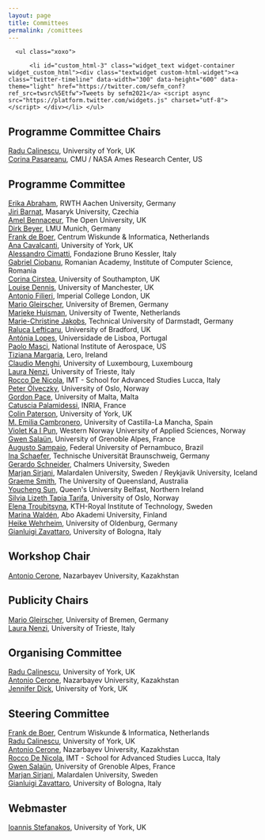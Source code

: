 ```yaml
---
layout: page
title: Committees
permalink: /comittees
---
```

<div id="secondary" class="widget-area sidey" role="complementary">

      <ul class="xoxo">

          <li id="custom_html-3" class="widget_text widget-container widget_custom_html"><div class="textwidget custom-html-widget"><a class="twitter-timeline" data-width="300" data-height="600" data-theme="light" href="https://twitter.com/sefm_conf?ref_src=twsrc%5Etfw">Tweets by sefm2021</a> <script async src="https://platform.twitter.com/widgets.js" charset="utf-8"></script> </div></li>	</ul>
</div>
<h2>Programme Committee Chairs</h2>
<p><a href="https://www-users.cs.york.ac.uk/~raduc/">Radu Calinescu</a>, University of York, UK<br>
   <a href="https://www.ece.cmu.edu/directory/bios/pasareanu-corina.html">Corina Pasareanu</a>, CMU / NASA Ames Research Center, US
</p>

<h2>Programme Committee</h2>
<p><a href="https://ths.rwth-aachen.de/people/erika-abraham/">Erika Abraham</a>, RWTH Aachen University, Germany<br>
   <a href="https://www.muni.cz/en/people/3496-jiri-barnat">Jiri Barnat</a>, Masaryk University, Czechia<br>
   <a href="https://www.open.ac.uk/people/ab33792">Amel	Bennaceur</a>, The Open University, UK<br>
   <a href="https://www.sosy-lab.org/people/beyer/">Dirk Beyer</a>, LMU Munich, Germany<br>
   <a href="https://homepages.cwi.nl/~frb/">Frank de Boer</a>, Centrum Wiskunde & Informatica, Netherlands<br>
   <a href="https://www-users.cs.york.ac.uk/~alcc/">Ana Cavalcanti</a>, University of York, UK<br>
   <a href="https://es.fbk.eu/?author_name=alessandro-cimatti">Alessandro Cimatti</a>, Fondazione Bruno Kessler, Italy<br>
   <a href="https://profs.info.uaic.ro/~gabriel/">Gabriel Ciobanu</a>, Romanian Academy, Institute of Computer Science, Romania<br>
   <a href="https://www.ecs.soton.ac.uk/people/corina">Corina Cirstea</a>, University of Southampton, UK<br>
   <a href="https://www.research.manchester.ac.uk/portal/louise.dennis.html">Louise Dennis</a>, University of Manchester, UK<br>
   <a href="https://www.antonio.filieri.name/">Antonio Filieri</a>, Imperial College London, UK<br>
   <a href="https://www.gleirscher.at/mg/">Mario Gleirscher</a>, University of Bremen, Germany<br>
   <a href="https://wwwhome.ewi.utwente.nl/~marieke/">Marieke Huisman</a>, University of Twente, Netherlands<br>
   <a href="https://www.informatik.tu-darmstadt.de/svpsys/semantik_und_verifikation_paralleler_systeme_svpsys/mitarbeiter_svpsys/jakobs_svpsys/index.en.jsp">Marie-Christine Jakobs</a>, Technical University of Darmstadt, Germany<br>
   <a href="https://www.bradford.ac.uk/staff/rlefticaru">Raluca Lefticaru</a>, University of Bradford, UK<br>
   <a href="https://www.di.fc.ul.pt/~mal/">Antónia Lopes</a>, Universidade de Lisboa, Portugal<br>
   <a href="https://haslab.uminho.pt/masci/">Paolo Masci</a>, National Institute of Aerospace, US<br>
   <a href="https://lero.ie/people/tiziana-margaria">Tiziana Margaria</a>, Lero, Ireland<br>
   <a href="https://claudiomenghi.github.io/">Claudio Menghi</a>, University of Luxembourg, Luxembourg<br>
   <a href="https://lauranenzi.github.io/">Laura Nenzi</a>, University of Trieste, Italy<br>
    <a href="https://www.imtlucca.it/it/rocco.denicola">Rocco De Nicola</a>, IMT - School for Advanced Studies Lucca, Italy<br>
   <a href="https://olveczky.se/">Peter Ölveczky</a>, University of Oslo, Norway<br>
   <a href="http://www.cs.um.edu.mt/gordon.pace/">Gordon Pace</a>, University of Malta, Malta<br>   
   <a href="http://www.lix.polytechnique.fr/~catuscia/">Catuscia Palamidessi</a>, INRIA, France<br>
   <a href="https://www-users.cs.york.ac.uk/cap508/">Colin Paterson</a>, University of York, UK<br>
   <a href="">M. Emilia Cambronero</a>, University of Castilla-La Mancha, Spain<br>
   <a href="https://ict.hvl.no/people/violetpun/">Violet Ka I Pun</a>, Western Norway University of Applied Sciences, Norway<br>
   <a href="http://convecs.inria.fr/people/Gwen.Salaun/">Gwen Salaün</a>, University of Grenoble Alpes, France<br>
   <a href="https://www.cin.ufpe.br/~acas/">Augusto Sampaio</a>, Federal University of Pernambuco, Brazil<br>
   <a href="https://www.tu-braunschweig.de/isf/team/schaefer">Ina Schaefer</a>, Technische Universität Braunschweig, Germany<br>
   <a href="http://www.cse.chalmers.se/~gersch/">Gerardo Schneider</a>, Chalmers University, Sweden<br>
   <a href="https://www.ru.is/faculty/marjan/">Marjan	Sirjani</a>, Malardalen University, Sweden / Reykjavik University, Iceland<br>
   <a href="https://staff.itee.uq.edu.au/smith/">Graeme	Smith</a>, The University of Queensland, Australia<br>
   <a href="https://pure.qub.ac.uk/en/persons/youcheng-sun">Youcheng Sun</a>, Queen's University Belfast, Northern Ireland<br>
   <a href="https://www.mn.uio.no/ifi/personer/vit/sltarifa/">Silvia Lizeth Tapia Tarifa</a>, University of Oslo, Norway<br>
   <a href="http://users.abo.fi/Elena.Troubitsyna/">Elena Troubitsyna</a>, KTH-Royal Institute of Technology, Sweden<br>
   <a href="http://users.abo.fi/marina.walden/home.html">Marina	Waldén</a>, Abo Akademi University, Finland<br>
   <a href="https://uol.de/en/scare/dr-heike-wehrheim">Heike Wehrheim</a>, University of Oldenburg, Germany<br>
   <a href="https://www.unibo.it/sitoweb/gianluigi.zavattaro">Gianluigi Zavattaro</a>, University of Bologna, Italy<br></p>

<h2>Workshop Chair</h2>
<p><a href="https://nu.edu.kz/faculty/antonio-cerone">Antonio Cerone</a>, Nazarbayev University, Kazakhstan</p>

<h2>Publicity Chairs</h2>
<p><a href="https://www.gleirscher.at/mg/">Mario Gleirscher</a>, University of Bremen, Germany<br>
   <a href="https://lauranenzi.github.io/">Laura Nenzi</a>, University of Trieste, Italy</p>

<h2>Organising Committee</h2>
<p><a href="https://www-users.cs.york.ac.uk/~raduc/">Radu Calinescu</a>, University of York, UK<br>
   <a href="https://nu.edu.kz/faculty/antonio-cerone">Antonio Cerone</a>, Nazarbayev University, Kazakhstan<br>
   <a href="https://www.cs.york.ac.uk/people/?group=aaip&username=jennd">Jennifer Dick</a>, University of York, UK</p>

<h2>Steering Committee</h2>
<p><a href="https://homepages.cwi.nl/~frb/">Frank de Boer</a>, Centrum Wiskunde & Informatica, Netherlands<br>
   <a href="https://www-users.cs.york.ac.uk/~raduc/">Radu Calinescu</a>, University of York, UK<br>
   <a href="https://nu.edu.kz/faculty/antonio-cerone">Antonio Cerone</a>, Nazarbayev University, Kazakhstan<br>
   <a href="https://www.imtlucca.it/it/rocco.denicola">Rocco De Nicola</a>, IMT - School for Advanced Studies Lucca, Italy<br>
   <a href="http://convecs.inria.fr/people/Gwen.Salaun/">Gwen Salaün</a>, University of Grenoble Alpes, France<br>
   <a href="http://www.ru.is/faculty/marjan/">Marjan Sirjani</a>, Malardalen University, Sweden<br>
   <a href="https://www.unibo.it/sitoweb/gianluigi.zavattaro/en">Gianluigi Zavattaro</a>, University of Bologna, Italy</p>

<h2>Webmaster</h2>
<a href="https://www.cs.york.ac.uk/people/?group=enterprise&username=ioanniss">Ioannis Stefanakos</a>, University of York, UK<br>
